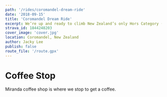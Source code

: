 ```yaml
---
path: '/rides/coromandel-dream-ride'
date: '2018-09-15'
title: 'Coromandel Dream Ride'
excerpt: We’re up and ready to climb New Zealand’s only Hors Category (HC) road. We were, and continue to be surprised that the Ohakune to Turoa climb is NZ’s only HC climb. When you think of all of the other mountain roads there are throughout NZ, it’s a little surprising.
strava_id: 1844248203
cover_image: 'cover.jpg'
location: Coromandel, New Zealand
author: Jacky Lee
publish: false
route_file: '/route.gpx'
---
```


# Coffee Stop

<marker-link lat="-37.177709" lng="175.294114">Miranda coffee shop</marker-link> is where we stop to get a coffee.
